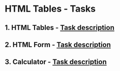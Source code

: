 # HTML Tables - Tasks

## 1. HTML Tables - [Task description](tasks-descriptions/01-html-tables.md)
## 2. HTML Form - [Task description](tasks-descriptions/02-html-form.md)
## 3. Calculator - [Task description](tasks-descriptions/03-calculator.md)
